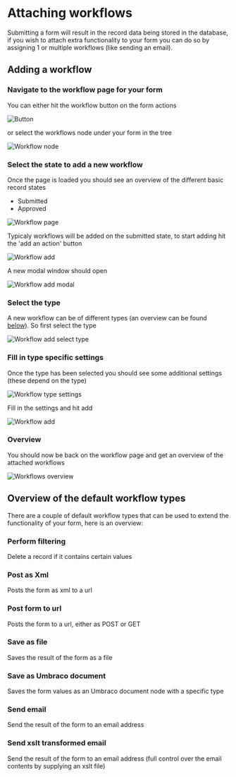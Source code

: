 # Attaching workflows
Submitting a form will result in the record data being stored in the database, if you wish to attach extra functionality to your form you can do so by assigning 1 or multiple workflows (like sending an email).

## Adding a workflow

### Navigate to the workflow page for your form
You can either hit the workflow button on the form actions

![Button](workflowbutton.png)

or select the workflows node under your form in the tree

![Workflow node](Workflownode.png)

### Select the state to add a new workflow

Once the page is loaded you should see an overview of the different basic record states

- Submitted
- Approved

![Workflow page](WorkflowsPage.png)

Typicaly workflows will be added on the submitted state, to start adding hit the 'add an action' button


![Workflow add](WorkflowsPageAdd.png)

A new modal window should open

![Workflow add modal](WorkflowsAddModal.png)

### Select the type

A new workflow can be of different types (an overview can be found [below](#Overviewofthedefaultworkflowtypes)). So first select the type

![Workflow add select type](WorkflowsPageAddSelectType.png)


### Fill in type specific settings
Once the type has been selected you should see some additional settings (these depend on the type)

![Workflow type settings](WorkflowsPageAddTypeSettings.png)

Fill in the settings and hit add

![Workflow add](WorkflowsPageAddAdd.png)

### Overview
You should now be back on the workflow page and get an overview of the attached workflows

![Workflows overview](WorkflowOverview.png)



## Overview of the default workflow types
There are a couple of default workflow types that can be used to extend the functionality of your form, here is an overview:
### Perform filtering
Delete a record if it contains certain values
### Post as Xml
Posts the form as xml to a url
### Post form to url
Posts the form to a url, either as POST or GET
### Save as file
Saves the result of the form as a file

### Save as Umbraco document
Saves the form values as an Umbraco document node with a specific type
### Send email
Send the result of the form to an email address

### Send xslt transformed email
Send the result of the form to an email address (full control over the email contents by supplying an xslt file)
